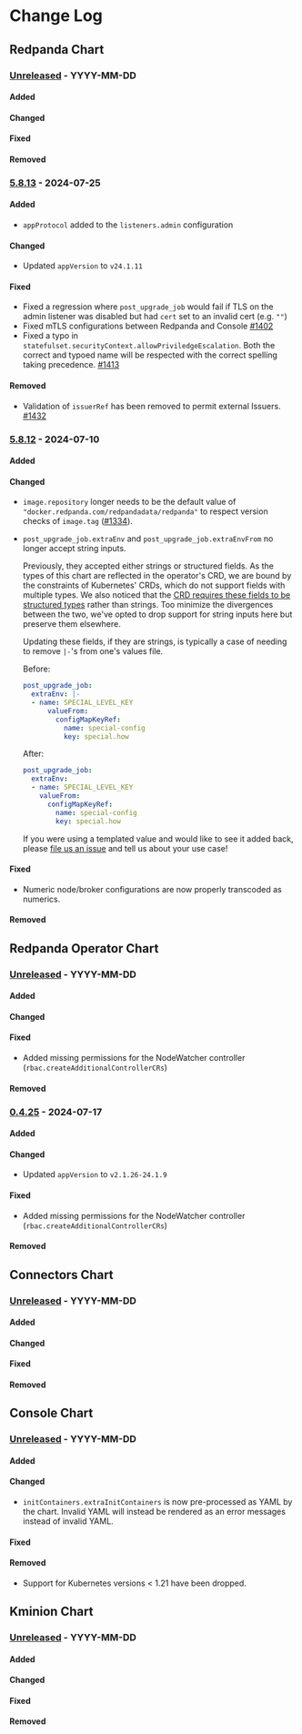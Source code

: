 # Change Log

## Redpanda Chart

### [Unreleased](https://github.com/redpanda-data/helm-charts/releases/tag/redpanda-FILLMEIN) - YYYY-MM-DD
#### Added
#### Changed
#### Fixed
#### Removed

### [5.8.13](https://github.com/redpanda-data/helm-charts/releases/tag/redpanda-5.8.13) - 2024-07-25
#### Added
* `appProtocol` added to the `listeners.admin` configuration
#### Changed
* Updated `appVersion` to `v24.1.11`
#### Fixed
* Fixed a regression where `post_upgrade_job` would fail if TLS on the admin
  listener was disabled but had `cert` set to an invalid cert (e.g. `""`)
* Fixed mTLS configurations between Redpanda and Console [#1402](https://github.com/redpanda-data/helm-charts/pull/1402)
* Fixed a typo in `statefulset.securityContext.allowPriviledgeEscalation`. Both the correct
  and typoed name will be respected with the correct spelling taking
  precedence. [#1413](https://github.com/redpanda-data/helm-charts/issues/1413)
#### Removed
* Validation of `issuerRef` has been removed to permit external Issuers.
  [#1432](https://github.com/redpanda-data/helm-charts/issues/1432)

### [5.8.12](https://github.com/redpanda-data/helm-charts/releases/tag/redpanda-5.8.12) - 2024-07-10

#### Added

#### Changed
* `image.repository` longer needs to be the default value of
  `"docker.redpanda.com/redpandadata/redpanda"` to respect version checks of
  `image.tag`
  ([#1334](https://github.com/redpanda-data/helm-charts/issues/1334)).
* `post_upgrade_job.extraEnv` and `post_upgrade_job.extraEnvFrom` no longer accept string inputs.

    Previously, they accepted either strings or structured fields. As the types
    of this chart are reflected in the operator's CRD, we are bound by the
    constraints of Kubernetes' CRDs, which do not support fields with multiple
    types. We also noticed that the [CRD requires these fields to be structured
    types](https://github.com/redpanda-data/redpanda-operator/blob/9fa7a7848a22ece215be36dd17f0e4c2ba0002f7/src/go/k8s/api/redpanda/v1alpha2/redpanda_clusterspec_types.go#L597-L600)
    rather than strings. Too minimize the divergences between the two, we've
    opted to drop support for string inputs here but preserve them elsewhere.

    Updating these fields, if they are strings, is typically a case of needing
    to remove `|-`'s from one's values file.

    Before:
    ```yaml
    post_upgrade_job:
      extraEnv: |-
      - name: SPECIAL_LEVEL_KEY
          valueFrom:
            configMapKeyRef:
              name: special-config
              key: special.how
    ```

    After:
    ```yaml
    post_upgrade_job:
      extraEnv:
      - name: SPECIAL_LEVEL_KEY
        valueFrom:
          configMapKeyRef:
            name: special-config
            key: special.how
    ```

    If you were using a templated value and would like to see it added back,
    please [file us an
    issue](https://github.com/redpanda-data/helm-charts/issues/new/choose) and
    tell us about your use case!

#### Fixed
* Numeric node/broker configurations are now properly transcoded as numerics.

#### Removed

## Redpanda Operator Chart
### [Unreleased](https://github.com/redpanda-data/helm-charts/releases/tag/operator-FILLMEIN) - YYYY-MM-DD
#### Added
#### Changed
#### Fixed
* Added missing permissions for the NodeWatcher controller (`rbac.createAdditionalControllerCRs`)
#### Removed

### [0.4.25](https://github.com/redpanda-data/helm-charts/releases/tag/operator-0.4.25) - 2024-07-17
#### Added
#### Changed
* Updated `appVersion` to `v2.1.26-24.1.9`
#### Fixed
* Added missing permissions for the NodeWatcher controller (`rbac.createAdditionalControllerCRs`)
#### Removed

## Connectors Chart
### [Unreleased](https://github.com/redpanda-data/helm-charts/releases/tag/connectors-FILLMEIN) - YYYY-MM-DD
#### Added
#### Changed
#### Fixed
#### Removed

## Console Chart
### [Unreleased](https://github.com/redpanda-data/helm-charts/releases/tag/console-FILLMEIN) - YYYY-MM-DD
#### Added
#### Changed
* `initContainers.extraInitContainers` is now pre-processed as YAML by the
  chart. Invalid YAML will instead be rendered as an error messages instead of
  invalid YAML.

#### Fixed
#### Removed
* Support for Kubernetes versions < 1.21 have been dropped.

## Kminion Chart
### [Unreleased](https://github.com/redpanda-data/helm-charts/releases/tag/console-FILLMEIN) - YYYY-MM-DD
#### Added
#### Changed
#### Fixed
#### Removed
